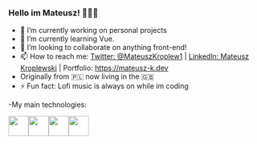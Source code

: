 ### Hello im Mateusz! 👋👨‍💻



- 🔭 I’m currently working on personal projects
- 🌱 I’m currently learning Vue.
- 👯 I’m looking to collaborate on anything front-end!
- 📫 How to reach me: 
[Twitter: @MateuszKroplew1](https://twitter.com/MateuszKroplew1) | [Linkedln: Mateusz Kroplewski](https://www.linkedin.com/in/mateusz-kroplewski-732239176/) | Portfolio: https://mateusz-k.dev
- Originally from 🇵🇱 now living in the 🇬🇧
- ⚡ Fun fact: Lofi music is always on while im coding

-My main technologies:
<div style="display:flex">
<img src="https://cdn.pixabay.com/photo/2017/08/05/11/16/logo-2582748_1280.png" style="width:40px ">
<img src="https://cdn.pixabay.com/photo/2017/08/05/11/16/logo-2582747_1280.png" style="width:40px ">
<img src="https://camo.githubusercontent.com/bcd4bda49ef6cd9537db065920f4f4f6ac670eae0e0adf2c5133c19b319f1574/68747470733a2f2f627261646c632e67616c6c65727963646e2e76736173736574732e696f2f657874656e73696f6e732f627261646c632f7673636f64652d7461696c77696e646373732f302e322e302f313535383034303536333634392f4d6963726f736f66742e56697375616c53747564696f2e53657276696365732e49636f6e732e44656661756c74" style="width:40px">
<img src="https://upload.wikimedia.org/wikipedia/commons/thumb/9/95/Vue.js_Logo_2.svg/2367px-Vue.js_Logo_2.svg.png" style="width:40px">
 <div>
